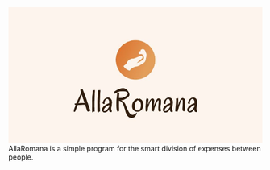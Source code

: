 ![AllaRomana](https://github.com/NicolaM94/AllaRomana/blob/master/logo.JPG)
AllaRomana is a simple program for the smart division of expenses between people.
